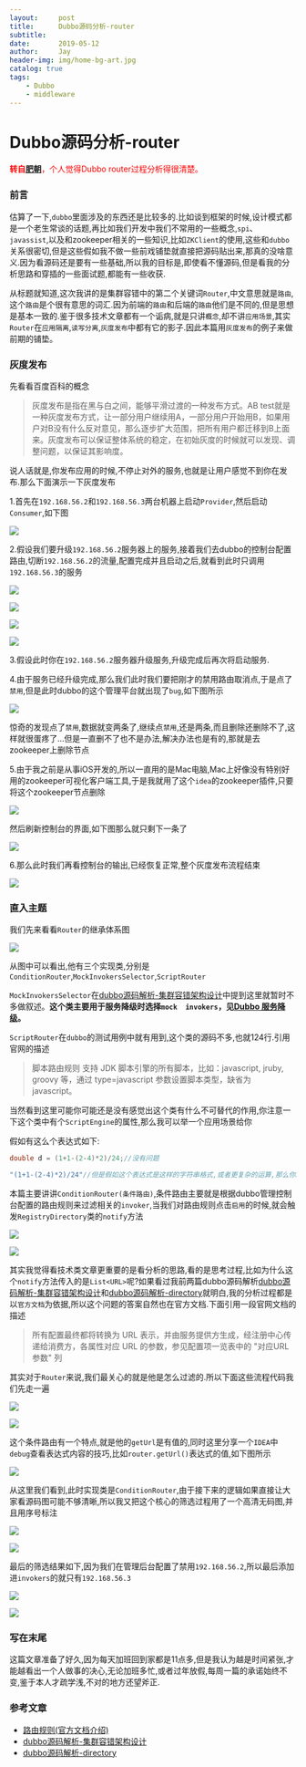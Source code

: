 ```yaml
---
layout:     post
title:      Dubbo源码分析-router
subtitle:   
date:       2019-05-12
author:     Jay
header-img: img/home-bg-art.jpg
catalog: true
tags:
    - Dubbo
    - middleware
---
```


# Dubbo源码分析-router

<font color=red>**转自[肥朝](https://www.jianshu.com/p/278e782eef85)**，个人觉得Dubbo router过程分析得很清楚。</font>

### 前言

估算了一下,`dubbo`里面涉及的东西还是比较多的.比如谈到框架的时候,设计模式都是一个老生常谈的话题,再比如我们开发中我们不常用的一些概念,`spi`、`javassist`,以及和zookeeper相关的一些知识,比如`ZKClient`的使用,这些和`dubbo`关系很密切,但是这些假如我不做一些前戏铺垫就直接把源码贴出来,那真的没啥意义.因为看源码还是要有一些基础,所以我的目标是,即使看不懂源码,但是看我的分析思路和穿插的一些面试题,都能有一些收获.

从标题就知道,这次我讲的是集群容错中的第二个关键词`Router`,中文意思就是`路由`,这个`路由`是个很有意思的词汇.因为前端的`路由`和后端的`路由`他们是不同的,但是思想是基本一致的.鉴于很多技术文章都有一个诟病,就是只讲`概念`,却不讲`应用场景`,其实`Router`在`应用隔离`,`读写分离`,`灰度发布`中都有它的影子.因此本篇用`灰度发布`的例子来做前期的铺垫。

### 灰度发布

先看看百度百科的概念

> 灰度发布是指在黑与白之间，能够平滑过渡的一种发布方式。AB test就是一种灰度发布方式，让一部分用户继续用A，一部分用户开始用B，如果用户对B没有什么反对意见，那么逐步扩大范围，把所有用户都迁移到B上面来。灰度发布可以保证整体系统的稳定，在初始灰度的时候就可以发现、调整问题，以保证其影响度。

说人话就是,你发布应用的时候,不停止对外的服务,也就是让用户感觉不到你在发布.那么下面演示一下灰度发布

1.首先在`192.168.56.2`和`192.168.56.3`两台机器上启动`Provider`,然后启动`Consumer`,如下图

![](https://alvin-jay.oss-cn-hangzhou.aliyuncs.com/middleware/dubbo/router/router1.png)

2.假设我们要升级`192.168.56.2`服务器上的服务,接着我们去dubbo的控制台配置路由,切断`192.168.56.2`的流量,配置完成并且启动之后,就看到此时只调用`192.168.56.3`的服务

![](https://alvin-jay.oss-cn-hangzhou.aliyuncs.com/middleware/dubbo/router/router2.png)

![](https://alvin-jay.oss-cn-hangzhou.aliyuncs.com/middleware/dubbo/router/router3.png)

![](https://alvin-jay.oss-cn-hangzhou.aliyuncs.com/middleware/dubbo/router/router4.png)

![](https://alvin-jay.oss-cn-hangzhou.aliyuncs.com/middleware/dubbo/router/router5.png)

3.假设此时你在`192.168.56.2`服务器升级服务,升级完成后再次将启动服务.

4.由于服务已经升级完成,那么我们此时我们要把刚才的禁用路由取消点,于是点了`禁用`,但是此时dubbo的这个管理平台就出现了`bug`,如下图所示

![](https://alvin-jay.oss-cn-hangzhou.aliyuncs.com/middleware/dubbo/router/router6.png)

惊奇的发现点了`禁用`,数据就变两条了,继续点`禁用`,还是两条,而且删除还删除不了,这样就很蛋疼了...但是一直删不了也不是办法,解决办法也是有的,那就是去zookeeper上删除节点

5.由于我之前是从事iOS开发的,所以一直用的是Mac电脑,Mac上好像没有特别好用的zookeeper可视化客户端工具,于是我就用了这个`idea`的zookeeper插件,只要将这个zookeeper节点删除

![](https://alvin-jay.oss-cn-hangzhou.aliyuncs.com/middleware/dubbo/router/router7.png)

然后刷新控制台的界面,如下图那么就只剩下一条了

![](https://alvin-jay.oss-cn-hangzhou.aliyuncs.com/middleware/dubbo/router/router8.png)

6.那么此时我们再看控制台的输出,已经恢复正常,整个灰度发布流程结束

![](https://alvin-jay.oss-cn-hangzhou.aliyuncs.com/middleware/dubbo/router/router9.png)

### 直入主题

我们先来看看`Router`的继承体系图

![](https://alvin-jay.oss-cn-hangzhou.aliyuncs.com/middleware/dubbo/router/router10.png)

从图中可以看出,他有三个实现类,分别是`ConditionRouter`,`MockInvokersSelector`,`ScriptRouter`

`MockInvokersSelector`在[dubbo源码解析-集群容错架构设计](https://www.jianshu.com/p/8e007012367e)中提到这里就暂时不多做叙述。**这个类主要用于服务降级时选择`mock  invokers`，见[Dubbo 服务降级](https://xuanjian1992.top/2019/05/07/Dubbo-%E6%9C%8D%E5%8A%A1%E9%99%8D%E7%BA%A7%E5%88%86%E6%9E%90/)。**

`ScriptRouter`在`dubbo`的测试用例中就有用到,这个类的源码不多,也就124行.引用官网的描述

> 脚本路由规则 支持 JDK 脚本引擎的所有脚本，比如：javascript, jruby, groovy 等，通过 type=javascript 参数设置脚本类型，缺省为 javascript。

当然看到这里可能你可能还是没有感觉出这个类有什么不可替代的作用,你注意一下这个类中有个`ScriptEngine`的属性,那么我可以举一个应用场景给你

假如有这么个表达式如下:

```java
double d = (1+1-(2-4)*2)/24;//没有问题 

"(1+1-(2-4)*2)/24"//但是假如这个表达式是这样的字符串格式,或者更复杂的运算,那么你就不好处理了,然后这个ScriptEngine类的eval方法就能很好处理这类字符串表达式的问题
```

本篇主要讲讲`ConditionRouter(条件路由)`,条件路由主要就是根据dubbo管理控制台配置的路由规则来过滤相关的`invoker`,当我们对路由规则点击`启用`的时候,就会触发`RegistryDirectory`类的`notify`方法

![](https://alvin-jay.oss-cn-hangzhou.aliyuncs.com/middleware/dubbo/router/router11.png)

![](https://alvin-jay.oss-cn-hangzhou.aliyuncs.com/middleware/dubbo/router/router12.png)

其实我觉得看技术类文章更重要的是看分析的思路,看的是思考过程,比如为什么这个`notify`方法传入的是`List<URL>`呢?如果看过我前两篇dubbo源码解析[dubbo源码解析-集群容错架构设计](https://www.jianshu.com/p/8e007012367e)和[dubbo源码解析-directory](https://www.jianshu.com/p/3d47873f8ad3)就明白,我的分析过程都是以`官方文档`为依据,所以这个问题的答案自然也在官方文档.下面引用一段官网文档的描述

> 所有配置最终都将转换为 URL 表示，并由服务提供方生成，经注册中心传递给消费方，各属性对应 URL 的参数，参见配置项一览表中的 "对应URL参数" 列

其实对于`Router`来说,我们最关心的就是他是怎么过滤的.所以下面这些流程代码我们先走一遍

![](https://alvin-jay.oss-cn-hangzhou.aliyuncs.com/middleware/dubbo/router/router13.png)

![](https://alvin-jay.oss-cn-hangzhou.aliyuncs.com/middleware/dubbo/router/router14.png)

这个条件路由有一个特点,就是他的`getUrl`是有值的,同时这里分享一个`IDEA`中`debug`查看表达式内容的技巧,比如`router.getUrl()`表达式的值,如下图所示

![](https://alvin-jay.oss-cn-hangzhou.aliyuncs.com/middleware/dubbo/router/router15.png)

从这里我们看到,此时实现类是`ConditionRouter`,由于接下来的逻辑如果直接让大家看源码图可能不够清晰,所以我又把这个核心的筛选过程用了一个高清无码图,并且用序号标注

![](https://alvin-jay.oss-cn-hangzhou.aliyuncs.com/middleware/dubbo/router/router16.png)

![](https://alvin-jay.oss-cn-hangzhou.aliyuncs.com/middleware/dubbo/router/router17.png)

最后的筛选结果如下,因为我们在管理后台配置了禁用`192.168.56.2`,所以最后添加进`invokers`的就只有`192.168.56.3`

![](https://alvin-jay.oss-cn-hangzhou.aliyuncs.com/middleware/dubbo/router/router18.png)

![](https://alvin-jay.oss-cn-hangzhou.aliyuncs.com/middleware/dubbo/router/router19.png)

### 写在末尾

这篇文章准备了好久,因为每天加班回到家都是11点多,但是我认为越是时间紧张,才能越看出一个人做事的决心,无论加班多忙,或者过年放假,每周一篇的承诺始终不变,鉴于本人才疏学浅,不对的地方还望斧正.

### 参考文章

- [路由规则(官方文档介绍)](https://dubbo.gitbooks.io/dubbo-user-book/demos/routing-rule.html)
- [dubbo源码解析-集群容错架构设计](https://www.jianshu.com/p/8e007012367e)
- [dubbo源码解析-directory](https://www.jianshu.com/p/3d47873f8ad3)